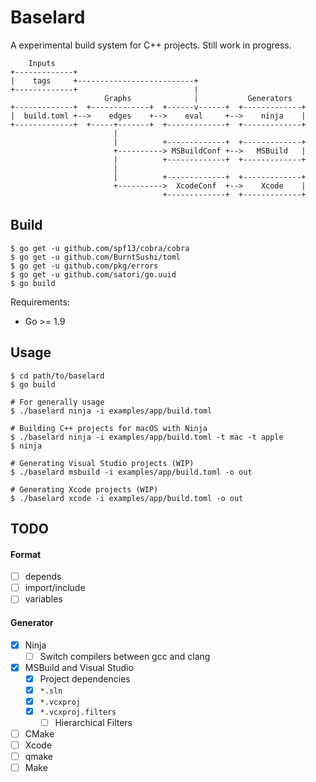 # Baselard

A experimental build system for C++ projects. Still work in progress.

```
    Inputs
+-------------+
|    tags     +--------------------------+
+-------------+                          |
                     Graphs              |           Generators
+-------------+  +-------------+  +------v------+  +-------------+
|  build.toml +-->    edges    +-->    eval     +-->    ninja    |
+-------------+  +-----+-------+  +-------------+  +-------------+
                       |
                       |          +-------------+  +-------------+
                       +----------> MSBuildConf +-->   MSBuild   |
                       |          +-------------+  +-------------+
                       |
                       |          +-------------+  +-------------+
                       +---------->  XcodeConf  +-->    Xcode    |
                                  +-------------+  +-------------+

```

## Build

```shell
$ go get -u github.com/spf13/cobra/cobra
$ go get -u github.com/BurntSushi/toml
$ go get -u github.com/pkg/errors
$ go get -u github.com/satori/go.uuid
$ go build
```

Requirements:

- Go >= 1.9

## Usage

```shell
$ cd path/to/baselard
$ go build

# For generally usage
$ ./baselard ninja -i examples/app/build.toml

# Building C++ projects for macOS with Ninja
$ ./baselard ninja -i examples/app/build.toml -t mac -t apple
$ ninja

# Generating Visual Studio projects (WIP)
$ ./baselard msbuild -i examples/app/build.toml -o out

# Generating Xcode projects (WIP)
$ ./baselard xcode -i examples/app/build.toml -o out
```

## TODO

#### Format

- [ ] depends
- [ ] import/include
- [ ] variables

#### Generator

- [x] Ninja
  - [ ] Switch compilers between gcc and clang
- [x] MSBuild and Visual Studio
  - [x] Project dependencies
  - [x] `*.sln`
  - [x] `*.vcxproj`
  - [x] `*.vcxproj.filters`
    - [ ] Hierarchical Filters
- [ ] CMake
- [ ] Xcode
- [ ] qmake
- [ ] Make
